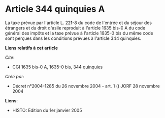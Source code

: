 # Article 344 quinquies A

La taxe prévue par l'article L. 221-8 du code de l'entrée et du séjour des étrangers et du droit d'asile reproduit à
l'article 1635 bis-0 A du code général des impôts et la taxe prévue à l'article 1635-0 bis du même code sont perçues dans les
conditions prévues à l'article 344 quinquies.

**Liens relatifs à cet article**

_Cite_:

  - CGI 1635 bis-0 A, 1635-0 bis, 344 quinquies

_Créé par_:

  - Décret n°2004-1285 du 26 novembre 2004 - art. 1 () JORF 28 novembre 2004

**Liens**:

  - HISTO: Edition du 1er janvier 2005
